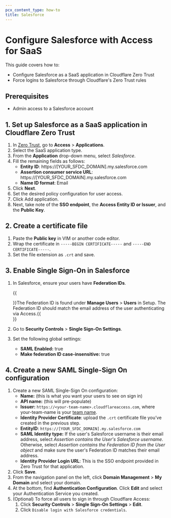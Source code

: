 ```yaml
---
pcx_content_type: how-to
title: Salesforce
---
```


# Configure Salesforce with Access for SaaS

This guide covers how to:

- Configure Salesforce as a SaaS application in Cloudflare Zero Trust
- Force logins to Salesforce through Cloudflare's Zero Trust rules

## Prerequisites

- Admin access to a Salesforce account

## 1. Set up Salesforce as a SaaS application in Cloudflare Zero Trust

1.  In [Zero Trust](https://one.dash.cloudflare.com), go to **Access** > **Applications**.
1.  Select the SaaS application type.
1.  From the **Application** drop-down menu, select _Salesforce_.
1.  Fill the remaining fields as follows:
    - **Entity ID**: https://\[YOUR_SFDC_DOMAIN].my.salesforce.com
    - **Assertion consumer service URL**: https://\[YOUR_SFDC_DOMAIN].my.salesforce.com
    - **Name ID format**: Email
1.  Click **Next**.
1.  Set the desired policy configuration for user access.
1.  Click Add application.
1.  Next, take note of the **SSO endpoint**, the **Access Entity ID or Issuer**, and the **Public Key**.

## 2. Create a certificate file

1.  Paste the **Public key** in VIM or another code editor.
1.  Wrap the certificate in `-----BEGIN CERTIFICATE-----` and `-----END CERTIFICATE-----`.
1.  Set the file extension as `.crt` and save.

## 3. Enable Single Sign-On in Salesforce

1.  In Salesforce, ensure your users have **Federation IDs**.

    {{<Aside type="note">}}The Federation ID is found under **Manage Users** > **Users** in Setup. The Federation ID should match the email address of the user authenticating via Access.{{</Aside>}}

1.  Go to **Security Controls** > **Single Sign-On Settings**.
1.  Set the following global settings:
    - **SAML Enabled:** true
    - **Make federation ID case-insensitive:** true

## 4. Create a new SAML Single-Sign On configuration

1.  Create a new SAML Single-Sign On configuration:
    - **Name:** (this is what you want your users to see on sign in)
    - **API name:** (this will pre-populate)
    - **Issuer:** `https://<your-team-name>.cloudflareaccess.com`, where your-team-name is your [team name](/cloudflare-one/glossary/#team-name).
    - **Identity Provider Certificate**: upload the `.crt` certificate file you’ve created in the previous step.
    - **EntityID**: `https://[YOUR_SFDC_DOMAIN].my.salesforce.com`
    - **SAML Identity type:** If the user's Salesforce username is their email address, select _Assertion contains the User's Salesforce username_. Otherwise, select _Assertion contains the Federation ID from the User object_ and make sure the user's Federation ID matches their email address.
    - **Identity Provider Login URL**: This is the SSO endpoint provided in Zero Trust for that application.
1.  Click **Save**.
1.  From the navigation panel on the left, click **Domain Management** > **My Domain** and select your domain.
1.  At the bottom, find **Authentication Configuration**. Click **Edit** and select your Authentication Service you created.
1.  (Optional) To force all users to sign in through Cloudflare Access:
    1.  Click **Security Controls** > **Single Sign-On Settings** > **Edit**.
    1.  Click `Disable login with Salesforce credentials`.
